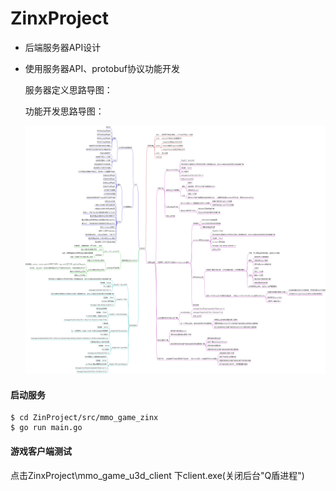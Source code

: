 # ZinxProject

- 后端服务器API设计

- 使用服务器API、protobuf协议功能开发

    服务器定义思路导图：

    

    功能开发思路导图：

    ![功能开发开发思路导图](https://github.com/Jchaokai/ZinxProject/blob/master/images/MMO_Design.png)



#### 启动服务

```
$ cd ZinProject/src/mmo_game_zinx
$ go run main.go
```

#### 游戏客户端测试

 点击ZinxProject\mmo_game_u3d_client 下client.exe(关闭后台"Q盾进程")